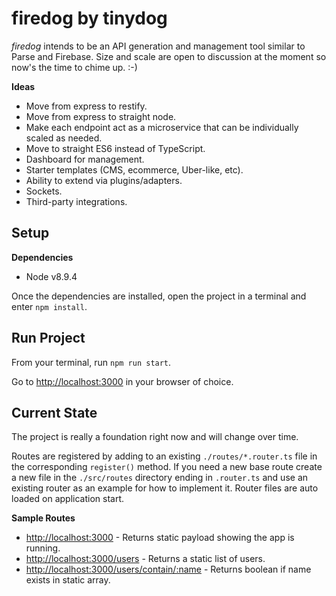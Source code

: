 # firedog by tinydog

_firedog_ intends to be an API generation and management tool similar to Parse and Firebase. Size and scale are open to discussion at the moment so now's the time to chime up.  :-)

**Ideas**
* Move from express to restify.
* Move from express to straight node.
* Make each endpoint act as a microservice that can be individually scaled as needed.
* Move to straight ES6 instead of TypeScript.
* Dashboard for management.
* Starter templates (CMS, ecommerce, Uber-like, etc).
* Ability to extend via plugins/adapters.
* Sockets.
* Third-party integrations.

## Setup

**Dependencies**
* Node v8.9.4

Once the dependencies are installed, open the project in a terminal and enter ```npm install```.

## Run Project

From your terminal, run ```npm run start```.

Go to [http://localhost:3000](http://localhost:3000) in your browser of choice.

## Current State

The project is really a foundation right now and will change over time.

Routes are registered by adding to an existing ```./routes/*.router.ts``` file in the corresponding ```register()``` method. If you need a new base route create a new file in the ```./src/routes``` directory ending in ```.router.ts``` and use an existing router as an example for how to implement it. Router files are auto loaded on application start.

**Sample Routes**
* [http://localhost:3000](http://localhost:3000) - Returns static payload showing the app is running.
* [http://localhost:3000/users](http://localhost:3000/users) - Returns a static list of users.
* [http://localhost:3000/users/contain/:name](http://localhost:3000/users/contain/joshua) - Returns boolean if name exists in static array.
